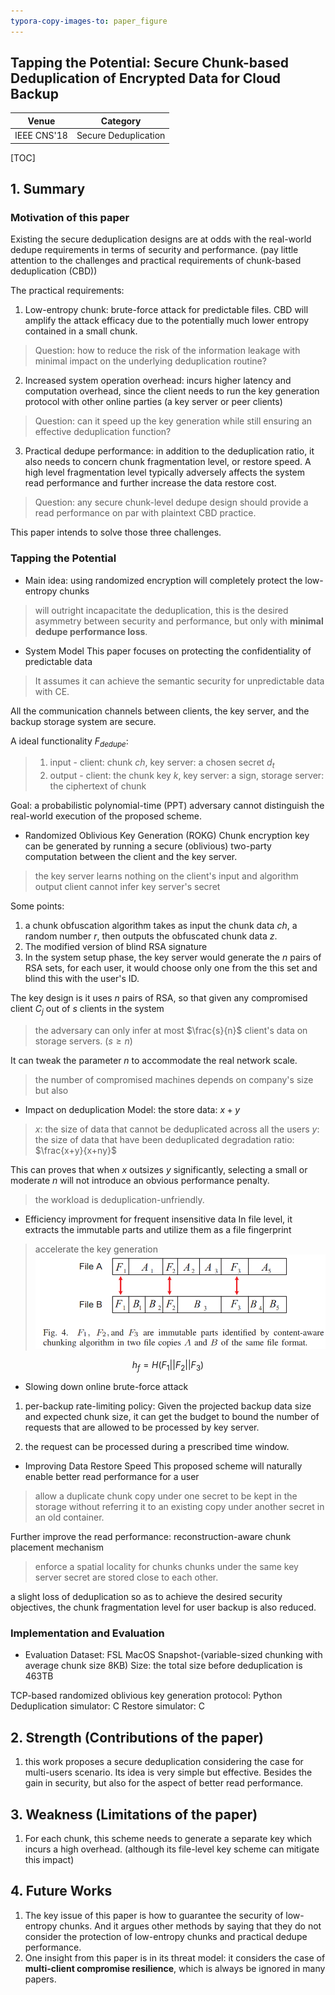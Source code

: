 ```yaml
---
typora-copy-images-to: paper_figure
---
```

Tapping the Potential: Secure Chunk-based Deduplication of Encrypted Data for Cloud Backup
------------------------------------------
|    Venue    |       Category       |
| :---------: | :------------------: |
| IEEE CNS'18 | Secure Deduplication |
[TOC]

## 1. Summary
### Motivation of this paper
Existing the secure deduplication designs are at odds with the real-world dedupe requirements in terms of security and performance. (pay little attention to the challenges and practical requirements of chunk-based deduplication (CBD))


The practical requirements:
1. Low-entropy chunk: brute-force attack for predictable files. CBD will amplify the attack efficacy due to the potentially much lower entropy contained in a small chunk.
> Question: how to reduce the risk of the information leakage with minimal impact on the underlying deduplication routine?

2. Increased system operation overhead: incurs higher latency and computation overhead, since the client needs to run the key generation protocol with other online parties (a key server or peer clients)
> Question: can it speed up the key generation while still ensuring an effective deduplication function?

3. Practical dedupe performance: in addition to the deduplication ratio, it also needs to concern chunk fragmentation level, or restore speed.
A high level fragmentation level typically adversely affects the system read performance and further increase the data restore cost.
> Question: any secure chunk-level dedupe design should provide a read performance on par with plaintext CBD practice.


This paper intends to solve those three challenges.

### Tapping the Potential 
- Main idea: using randomized encryption will completely protect the low-entropy chunks
> will outright incapacitate the deduplication, this is the desired asymmetry between security and performance, but only with **minimal dedupe performance loss**.

- System Model
This paper focuses on protecting the confidentiality of predictable data 
> It assumes it can achieve the semantic security for unpredictable data with CE.

All the communication channels between clients, the key server, and the backup storage system are secure.

A ideal functionality $F_{dedupe}$:
> 1. input - client: chunk $ch$, key server: a chosen secret $d_t$
> 2. output - client: the chunk key $k$, key server: a sign, storage server: the ciphertext of chunk

Goal: a probabilistic polynomial-time (PPT) adversary cannot distinguish the real-world execution of the proposed scheme.

- Randomized Oblivious Key Generation (ROKG)
Chunk encryption key can be generated by running a secure (oblivious) two-party computation between the client and the key server.
> the key server learns nothing on the client's input and algorithm output 
> client cannot infer key server's secret

Some points:
1. a chunk obfuscation algorithm takes as input the chunk data $ch$, a random number $r$, then outputs the obfuscated chunk data $z$.
2. The modified version of blind RSA signature 
3. In the system setup phase, the key server would generate the $n​$ pairs of RSA sets, for each user, it would choose only one from the this set and blind this with the user's ID.

The key design is it uses $n$ pairs of RSA, so that given any compromised client $C_j$ out of $s$ clients in the system
> the adversary can only infer at most $\frac{s}{n}$ client's data on storage servers. ($s \geq n​$)

It can tweak the parameter $n$ to accommodate the real network scale.
> the number of compromised machines depends on company's size but also 

- Impact on deduplication
Model:
the store data: $x+y​$
> $x$: the size of data that cannot be deduplicated across all the users
> $y$: the size of data that have been deduplicated
> degradation ratio: $\frac{x+y}{x+ny}$

This can proves that when $x$ outsizes $y$ significantly, selecting a small or moderate $n$ will not introduce an obvious performance penalty.
> the workload is deduplication-unfriendly.

- Efficiency improvment for frequent insensitive data 
In file level, it extracts the immutable parts and utilize them as a file fingerprint
> accelerate the key generation
> ![1560441378608](paper_figure/1560441378608.png)

$$
h_f = H(F_1||F_2||F_3)
$$

- Slowing down online brute-force attack
1. per-backup rate-limiting policy:
Given the projected backup data size and expected chunk size, it can get the budget to bound the number of requests that are allowed to be processed by key server.

2. the request can be processed during a prescribed time window.

- Improving Data Restore Speed
This proposed scheme will naturally enable better read performance for a user 
> allow a duplicate chunk copy under one secret to be kept in the storage without referring it to an existing copy under another secret in an old container.

Further improve the read performance: reconstruction-aware chunk placement mechanism
> enforce a spatial locality for chunks 
> chunks under the same key server secret are stored close to each other.

a slight loss of deduplication so as to achieve the desired security objectives, the chunk fragmentation level for user backup is also reduced.

### Implementation and Evaluation
- Evaluation
Dataset: FSL MacOS Snapshot-(variable-sized chunking with average chunk size 8KB)
Size: the total size before deduplication is 463TB

TCP-based randomized oblivious key generation protocol: Python
Deduplication simulator: C
Restore simulator: C

## 2. Strength (Contributions of the paper)
1. this work proposes a secure deduplication considering the case for multi-users scenario. Its idea is very simple but effective. Besides the gain in security, but also for the aspect of better read performance.
## 3. Weakness (Limitations of the paper)
1. For each chunk, this scheme needs to generate a separate key which incurs a high overhead. (although its file-level key scheme can mitigate this impact)
## 4. Future Works
1. The key issue of this paper is how to guarantee the security of low-entropy chunks. And it argues other methods by saying that they do not consider the protection of low-entropy chunks and practical dedupe performance. 
2. One insight from this paper is in its threat model: it considers the case of **multi-client compromise resilience**, which is always be ignored in many papers.